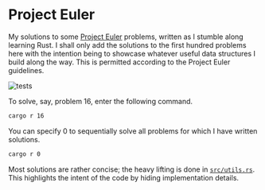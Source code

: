 # Project Euler
My solutions to some [Project Euler](https://projecteuler.net) problems, written as I stumble along learning Rust. I
shall only add the solutions to the first hundred problems here with the intention being to showcase whatever useful
data structures I build along the way. This is permitted according to the Project Euler guidelines.

![tests](https://github.com/tfpf/project-euler/actions/workflows/tests.yml/badge.svg)

To solve, say, problem 16, enter the following command.

```sh
cargo r 16
```

You can specify 0 to sequentially solve all problems for which I have written solutions.

```sh
cargo r 0
```

Most solutions are rather concise; the heavy lifting is done in [`src/utils.rs`](src/utils.rs). This highlights the
intent of the code by hiding implementation details.
